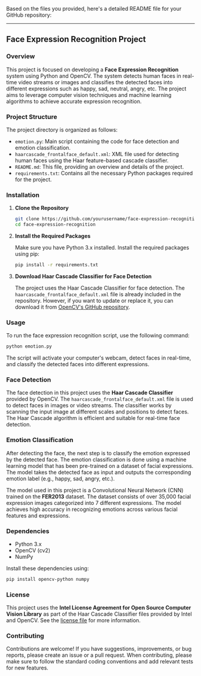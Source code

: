 Based on the files you provided, here's a detailed README file for your GitHub repository:

---

## Face Expression Recognition Project

### Overview

This project is focused on developing a **Face Expression Recognition** system using Python and OpenCV. The system detects human faces in real-time video streams or images and classifies the detected faces into different expressions such as happy, sad, neutral, angry, etc. The project aims to leverage computer vision techniques and machine learning algorithms to achieve accurate expression recognition.

### Project Structure

The project directory is organized as follows:

- `emotion.py`: Main script containing the code for face detection and emotion classification.
- `haarcascade_frontalface_default.xml`: XML file used for detecting human faces using the Haar feature-based cascade classifier.
- `README.md`: This file, providing an overview and details of the project.
- `requirements.txt`: Contains all the necessary Python packages required for the project.

### Installation

1. **Clone the Repository**

   ```bash
   git clone https://github.com/yourusername/face-expression-recognition.git
   cd face-expression-recognition
   ```

2. **Install the Required Packages**

   Make sure you have Python 3.x installed. Install the required packages using pip:

   ```bash
   pip install -r requirements.txt
   ```

3. **Download Haar Cascade Classifier for Face Detection**

   The project uses the Haar Cascade Classifier for face detection. The `haarcascade_frontalface_default.xml` file is already included in the repository. However, if you want to update or replace it, you can download it from [OpenCV's GitHub repository](https://github.com/opencv/opencv/tree/master/data/haarcascades).

### Usage

To run the face expression recognition script, use the following command:

```bash
python emotion.py
```

The script will activate your computer's webcam, detect faces in real-time, and classify the detected faces into different expressions. 

### Face Detection

The face detection in this project uses the **Haar Cascade Classifier** provided by OpenCV. The `haarcascade_frontalface_default.xml` file is used to detect faces in images or video streams. The classifier works by scanning the input image at different scales and positions to detect faces. The Haar Cascade algorithm is efficient and suitable for real-time face detection.

### Emotion Classification

After detecting the face, the next step is to classify the emotion expressed by the detected face. The emotion classification is done using a machine learning model that has been pre-trained on a dataset of facial expressions. The model takes the detected face as input and outputs the corresponding emotion label (e.g., happy, sad, angry, etc.).

The model used in this project is a Convolutional Neural Network (CNN) trained on the **FER2013** dataset. The dataset consists of over 35,000 facial expression images categorized into 7 different expressions. The model achieves high accuracy in recognizing emotions across various facial features and expressions.

### Dependencies

- Python 3.x
- OpenCV (cv2)
- NumPy

Install these dependencies using:

```bash
pip install opencv-python numpy
```

### License

This project uses the **Intel License Agreement for Open Source Computer Vision Library** as part of the Haar Cascade Classifier files provided by Intel and OpenCV. See the [license file](haarcascade_frontalface_default.xml) for more information.

### Contributing

Contributions are welcome! If you have suggestions, improvements, or bug reports, please create an issue or a pull request. When contributing, please make sure to follow the standard coding conventions and add relevant tests for new features.
